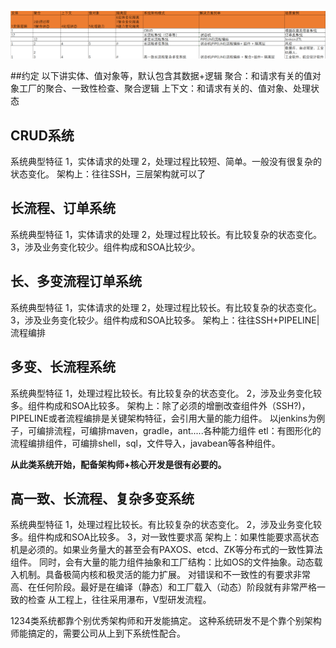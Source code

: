![img_1.png](img_1.png)

##约定
以下讲实体、值对象等，默认包含其数据+逻辑
聚合：和请求有关的值对象工厂的聚合、一致性检查、聚合逻辑
上下文：和请求有关的、值对象、处理状态
## CRUD系统
系统典型特征
1，实体请求的处理
2，处理过程比较短、简单。一般没有很复杂的状态变化。
架构上：往往SSH，三层架构就可以了
## 长流程、订单系统
系统典型特征
1，实体请求的处理
2，处理过程比较长。有比较复杂的状态变化。
3，涉及业务变化较少。组件构成和SOA比较少。
## 长、多变流程订单系统
系统典型特征
1，实体请求的处理
2，处理过程比较长。有比较复杂的状态变化。
3，涉及业务变化较少。组件构成和SOA比较多。
架构上：往往SSH+PIPELINE|流程编排
## 多变、长流程系统
系统典型特征
1，处理过程比较长。有比较复杂的状态变化。
2，涉及业务变化较多。组件构成和SOA比较多。
架构上：除了必须的增删改查组件外（SSH?)，PIPELINE或者流程编排是关键架构特征，会引用大量的能力组件。
以jenkins为例子，可编排流程，可编排maven，gradle，ant.....各种能力组件
etl：有图形化的流程编排组件，可编排shell，sql，文件导入，javabean等各种组件。

**从此类系统开始，配备架构师+核心开发是很有必要的。**
## 高一致、长流程、复杂多变系统
系统典型特征
1，处理过程比较长。有比较复杂的状态变化。
2，涉及业务变化较多。组件构成和SOA比较多。
3，对一致性要求高
架构上：如果性能要求高状态机是必须的。如果业务量大的甚至会有PAXOS、etcd、ZK等分布式的一致性算法组件。
同时，会有大量的能力组件抽象和工厂结构：比如OS的文件抽象。动态载入机制。具备极简内核和极灵活的能力扩展。
对错误和不一致性的有要求非常高、在任何阶段。最好是在编译（静态）和工厂载入（动态）阶段就有非常严格一致的检查
从工程上，往往采用瀑布，V型研发流程。

1234类系统都靠个别优秀架构师和开发能搞定。
这种系统研发不是个靠个别架构师能搞定的，需要公司从上到下系统性配合。

